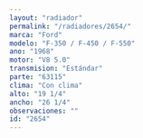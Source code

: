 ```yaml
---
layout: "radiador"
permalink: "/radiadores/2654/"
marca: "Ford"
modelo: "F-350 / F-450 / F-550"
ano: "1968"
motor: "V8 5.0"
transmision: "Estándar"
parte: "63115"
clima: "Con clima"
alto: "19 1/4"
ancho: "26 1/4"
observaciones: ""
id: "2654"
---
```


